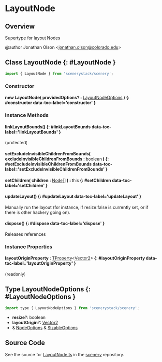# LayoutNode

## Overview

Supertype for layout Nodes

@author Jonathan Olson &lt;jonathan.olson@colorado.edu&gt;

## Class LayoutNode {: #LayoutNode }


```js
import { LayoutNode } from 'scenerystack/scenery';
```
### Constructor

#### new LayoutNode( providedOptions? : <span style="font-weight: 400;">[LayoutNodeOptions](../scenery/LayoutNode.md#LayoutNodeOptions)</span> ) {: #constructor data-toc-label='constructor' }

### Instance Methods

#### linkLayoutBounds() {: #linkLayoutBounds data-toc-label='linkLayoutBounds' }

(protected)

#### setExcludeInvisibleChildrenFromBounds( excludeInvisibleChildrenFromBounds : <span style="font-weight: 400;"><span style="color: hsla(calc(var(--md-hue) + 180deg),80%,40%,1);">boolean</span></span> ) {: #setExcludeInvisibleChildrenFromBounds data-toc-label='setExcludeInvisibleChildrenFromBounds' }

#### setChildren( children : <span style="font-weight: 400;">[Node](../scenery/Node.md)[]</span> ) : <span style="font-weight: 400;"><span style="color: hsla(calc(var(--md-hue) + 180deg),80%,40%,1);">this</span></span> {: #setChildren data-toc-label='setChildren' }

#### updateLayout() {: #updateLayout data-toc-label='updateLayout' }

Manually run the layout (for instance, if resize:false is currently set, or if there is other hackery going on).

#### dispose() {: #dispose data-toc-label='dispose' }

Releases references

### Instance Properties

#### layoutOriginProperty : <span style="font-weight: 400;">[TProperty](../axon/TProperty.md)&lt;[Vector2](../dot/Vector2.md)&gt;</span> {: #layoutOriginProperty data-toc-label='layoutOriginProperty' }

(readonly)



## Type LayoutNodeOptions {: #LayoutNodeOptions }


```js
import type { LayoutNodeOptions } from 'scenerystack/scenery';
```


- **resize**?: <span style="color: hsla(calc(var(--md-hue) + 180deg),80%,40%,1);">boolean</span>
- **layoutOrigin**?: [Vector2](../dot/Vector2.md)
- &amp; [NodeOptions](../scenery/Node.md#NodeOptions) &amp; [SizableOptions](../scenery/Sizable.md#SizableOptions)




## Source Code

See the source for [LayoutNode.ts](https://github.com/phetsims/scenery/blob/main/js/layout/nodes/LayoutNode.ts) in the [scenery](https://github.com/phetsims/scenery) repository.
